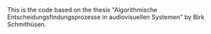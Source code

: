 This is the code based on the thesis "Algorithmische Entscheidungsfindungsprozesse in audiovisuellen Systemen" by Birk Schmithüsen. 
